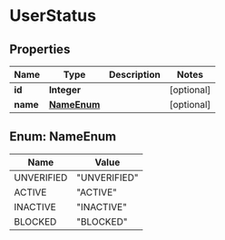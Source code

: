 

# UserStatus


## Properties

| Name | Type | Description | Notes |
|------------ | ------------- | ------------- | -------------|
|**id** | **Integer** |  |  [optional] |
|**name** | [**NameEnum**](#NameEnum) |  |  [optional] |



## Enum: NameEnum

| Name | Value |
|---- | -----|
| UNVERIFIED | &quot;UNVERIFIED&quot; |
| ACTIVE | &quot;ACTIVE&quot; |
| INACTIVE | &quot;INACTIVE&quot; |
| BLOCKED | &quot;BLOCKED&quot; |



